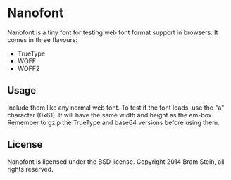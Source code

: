 # Nanofont

Nanofont is a tiny font for testing web font format support in browsers. It comes in three flavours:

* TrueType
* WOFF
* WOFF2

## Usage

Include them like any normal web font. To test if the font loads, use the "a" character (0x61). It will have the same width and height as the em-box. Remember to gzip the TrueType and base64 versions before using them.

## License

Nanofont is licensed under the BSD license. Copyright 2014 Bram Stein, all rights reserved.
